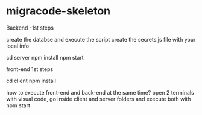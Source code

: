 # migracode-skeleton

Backend -1st steps

create the databse and execute the script
create the secrets.js file with your local info

cd server
npm install
npm start

front-end 1st steps

cd client
npm install


how to execute front-end and back-end at the same time?
open 2 terminals with visual code, go inside client and server folders and execute both with npm start